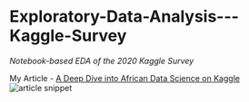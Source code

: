 # Exploratory-Data-Analysis---Kaggle-Survey
*Notebook-based EDA of the 2020 Kaggle Survey*

My Article - [A Deep Dive into African Data Science on Kaggle](https://medium.com/afro-ai/a-deep-dive-into-african-data-science-on-kaggle-8b0c685c43ea "Click to view my Medium Article")
![article snippet](https://user-images.githubusercontent.com/16037586/182801502-0acff3f4-2311-4609-a026-bf75bab50763.png "Snippet of my article")
